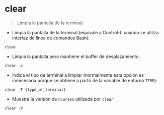 # clear

> Limpia la pantalla de la terminal.

- Limpia la pantalla de la terminal (equivale a Control-L cuando se utiliza interfaz de línea de comandos Bash):

`clear`

- Limpia la pantalla pero mantiene el buffer de desplazamiento:

`clear -x`

- Indica el tipo de terminal a limpiar (normalmente esta opción es innecesaria porque se obtiene a partir de la variable de entorno `TERM`):

`clear -T {type_of_terminal}`

- Muestra la versión de `ncurses` utilizada por `clear`:

`clear -V`
